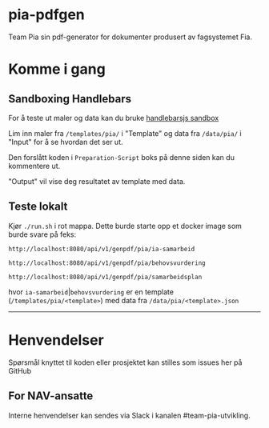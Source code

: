 pia-pdfgen
================

Team Pia sin pdf-generator for dokumenter produsert av fagsystemet Fia.

# Komme i gang

## Sandboxing Handlebars 
For å teste ut maler og data kan du bruke [handlebarsjs sandbox](https://handlebarsjs.com/playground.html)

Lim inn maler fra `/templates/pia/` i "Template" og data fra `/data/pia/` i "Input" for å se hvordan det ser ut.

Den forslått koden i ``Preparation-Script`` boks på denne siden kan du kommentere ut. 

"Output" vil vise deg resultatet av template med data.

## Teste lokalt

Kjør `./run.sh` i rot mappa. Dette burde starte opp et docker image som burde svare på feks:

`http://localhost:8080/api/v1/genpdf/pia/ia-samarbeid`

`http://localhost:8080/api/v1/genpdf/pia/behovsvurdering`

`http://localhost:8080/api/v1/genpdf/pia/samarbeidsplan`

hvor `ia-samarbeid`|`behovsvurdering` er en template (`/templates/pia/<template>`) med data fra `/data/pia/<template>.json`
 
---

# Henvendelser

Spørsmål knyttet til koden eller prosjektet kan stilles som issues her på GitHub

## For NAV-ansatte

Interne henvendelser kan sendes via Slack i kanalen #team-pia-utvikling.
